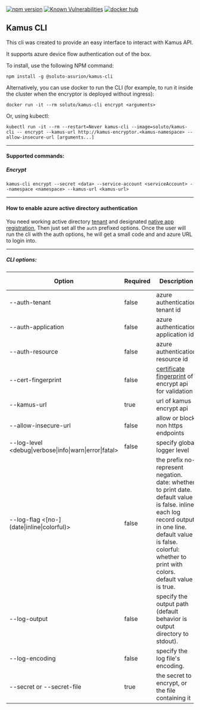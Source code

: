 [![npm version](https://badge.fury.io/js/%40soluto-asurion%2Fkamus-cli.svg)](https://badge.fury.io/js/%40soluto-asurion%2Fkamus-cli)
[![Known Vulnerabilities](https://snyk.io/test/github/soluto/kamus/badge.svg?targetFile=cli/package.json)](https://snyk.io/test/github/soluto/kamus) [![docker hub](https://images.microbadger.com/badges/image/soluto/kamus-cli.svg)](https://hub.docker.com/r/soluto/kamus-cli "Get your own image badge on microbadger.com")

## Kamus CLI

This cli was created to provide an easy interface to interact with Kamus API.

It supports azure device flow authentication out of the box.

To install, use the following NPM command:
```
npm install -g @soluto-asurion/kamus-cli
```
Alternatively, you can use docker to run the CLI (for example, to run it inside the cluster when the encryptor is deployed without ingress):
```
docker run -it --rm soluto/kamus-cli encrypt <arguments>
```
Or, using kubectl:
```
kubectl run -it --rm --restart=Never kamus-cli --image=soluto/kamus-cli -- encrypt --kamus-url http://kamus-encryptor.<kamus-namespace> --allow-insecure-url [arguments...]
```
---

#### Supported commands:

##### Encrypt
`kamus-cli encrypt --secret <data> --service-account <serviceAccount> --namespace <namespace> --kamus-url <kamus-url> `

---
#### How to enable azure active directory authentication
You need working active directory [tenant](https://docs.microsoft.com/en-us/azure/active-directory/develop/quickstart-create-new-tenant) and designated [native app registration](https://docs.microsoft.com/en-us/azure/active-directory/develop/quickstart-v2-register-an-app), Then just set all the `auth` prefixed options.
Once the user will run the cli with the auth options, he will get a small code and and azure URL to login into.

---
##### CLI options:

| Option                | Required       |  Description                                     | Default Value |
| -------------------   | ------------   |  ----------------------------------------------- | ------------- |
| --auth-tenant         |   false        |  azure authentication tenant id                  |               |
| --auth-application    |   false        |  azure authentication application id             |               |
| --auth-resource       |   false        |  azure authentication resource id                |               |
| --cert-fingerprint    |   false        |  [certificate fingerprint](http://hassansin.github.io/certificate-pinning-in-nodejs) of encrypt api for validation       |               |
| --kamus-url           |   true         |  url of kamus encrypt    api                     |               |
| --allow-insecure-url  |   false        |  allow or block non https endpoints              | false         |
| --log-level <debug&#124;verbose&#124;info&#124;warn&#124;error&#124;fatal> | false | specify global logger level |
| --log-flag <\[no-\](date&#124;inline&#124;colorful)> | false | the prefix no- represent negation. date: whether to print date. default value is false. inline: each log record output in one line. default value is false. colorful: whether to print with colors. default value is true. 
| --log-output <filepath> | false |  specify the output path (default behavior is output directory to stdout).
| --log-encoding <encoding> | false | specify the log file's encoding.
| --secret or --secret-file         |   true        |  the secret to encrypt, or the file containing it                  |               |